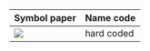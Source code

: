 | Symbol paper |	Name code |
|--------------|------------|
| <img src="https://render.githubusercontent.com/render/math?math=$\alpha_\textsc{(ENDO_EPI)}$"> | hard coded | 

